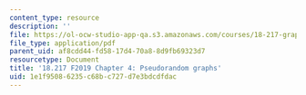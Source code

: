 ```yaml
---
content_type: resource
description: ''
file: https://ol-ocw-studio-app-qa.s3.amazonaws.com/courses/18-217-graph-theory-and-additive-combinatorics-fall-2019/1e1f95086235c68bc727d7e3bdcdfdac_MIT18_217F19_ch4.pdf
file_type: application/pdf
parent_uid: af8cdd44-fd58-17d4-70a8-8d9fb69323d7
resourcetype: Document
title: '18.217 F2019 Chapter 4: Pseudorandom graphs'
uid: 1e1f9508-6235-c68b-c727-d7e3bdcdfdac
---
```

